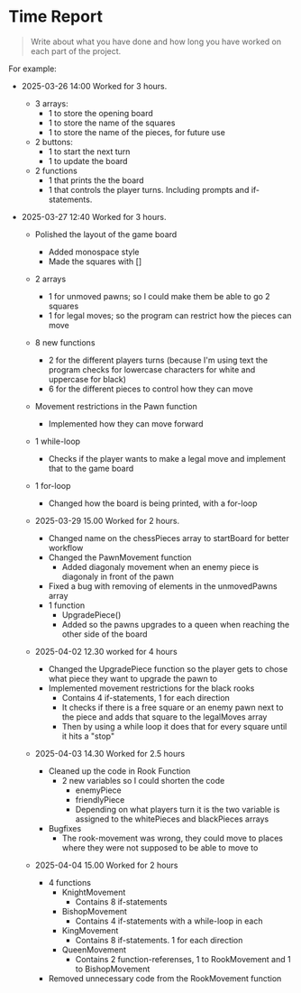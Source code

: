 # Time Report

> Write about what you have done and how long you have worked on each part of the project.

For example: 

- 2025-03-26 14:00 Worked for 3 hours.
  - 3 arrays:
    - 1 to store the opening board
    - 1 to store the name of the squares
    - 1 to store the name of the pieces, for future use
  - 2 buttons:
    - 1 to start the next turn
    - 1 to update the board
  - 2 functions
    - 1 that prints the the board
    - 1 that controls the player turns. Including prompts and if-statements.
   
- 2025-03-27 12:40 Worked for 3 hours.
  - Polished the layout of the game board
    - Added monospace style
    - Made the squares with []
  - 2 arrays
    - 1 for unmoved pawns; so I could make them be able to go 2 squares
    - 1 for legal moves; so the program can restrict how the pieces can move
  - 8 new functions 
    - 2 for the different players turns (because I'm using text the program checks for lowercase characters for white and uppercase for black)
    - 6 for the different pieces to control how they can move
  - Movement restrictions in the Pawn function
    - Implemented how they can move forward
  - 1 while-loop
    - Checks if the player wants to make a legal move and implement that to the game board
  - 1 for-loop
    - Changed how the board is being printed, with a for-loop
   
  - 2025-03-29 15.00 Worked for 2 hours.
    - Changed name on the chessPieces array to startBoard for better workflow
    - Changed the PawnMovement function
      - Added diagonaly movement when an enemy piece is diagonaly in front of the pawn
    - Fixed a bug with removing of elements in the unmovedPawns array
    - 1 function
      - UpgradePiece()
      - Added so the pawns upgrades to a queen when reaching the other side of the board
     
  - 2025-04-02 12.30 worked for 4 hours
    - Changed the UpgradePiece function so the player gets to chose what piece they want to upgrade the pawn to
    - Implemented movement restrictions for the black rooks
      - Contains 4 if-statements, 1 for each direction
      - It checks if there is a free square or an enemy pawn next to the piece and adds that square to the legalMoves array
      - Then by using a while loop it does that for every square until it hits a "stop"
     
  - 2025-04-03 14.30 Worked for 2.5 hours
    - Cleaned up the code in Rook Function
      - 2 new variables so I could shorten the code
        - enemyPiece
        - friendlyPiece
        - Depending on what players turn it is the two variable is assigned to the whitePieces and blackPieces arrays 
    - Bugfixes
      - The rook-movement was wrong, they could move to places where they were not supposed to be able to move to
     
  - 2025-04-04 15.00 Worked for 2 hours
    - 4 functions
      - KnightMovement
        - Contains 8 if-statements
      - BishopMovement
        - Contains 4 if-statements with a while-loop in each
      - KingMovement
        - Contains 8 if-statements. 1 for each direction
      - QueenMovement
        - Contains 2 function-referenses, 1 to RookMovement and 1 to BishopMovement
    - Removed unnecessary code from the RookMovement function    
    
   
